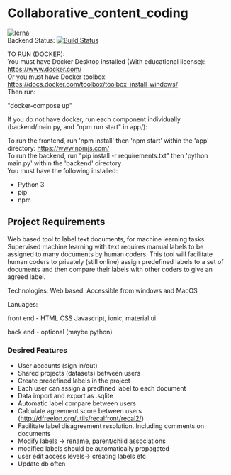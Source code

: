# Collaborative_content_coding
[![lerna](https://img.shields.io/badge/maintained%20with-lerna-cc00ff.svg)](https://lerna.js.org/)  
Backend Status: [![Build Status](https://travis-ci.com/saddboys/Collaborative_content_coding.svg?branch=master)](https://travis-ci.com/saddboys/Collaborative_content_coding)

TO RUN (DOCKER):  
You must have Docker Desktop installed (With educational license): https://www.docker.com/  
Or you must have Docker toolbox: https://docs.docker.com/toolbox/toolbox_install_windows/  
Then run:  

"docker-compose up"

If you do not have docker, run each component individually (backend/main.py, and "npm run start" in app/):

To run the frontend, run 'npm install' then 'npm start' within the 'app' directory: https://www.npmjs.com/   
To run the backend, run "pip install -r requirements.txt" then 'python main.py' within the 'backend' directory   
You must have the following installed:
- Python 3
- pip
- npm

## Project Requirements
Web based tool to label text documents, for machine learning tasks. Supervised machine learning with text requires manual labels to be assigned to many documents by human coders. This tool will facilitate human coders to privately (still online) assign predefined labels to a set of documents and then compare their labels with other coders to give an agreed label. 

Technologies: Web based. Accessible from windows and MacOS

Lanuages: 

front end - HTML CSS Javascript, ionic, material ui

back end - optional (maybe python)


### Desired Features

- User accounts (sign in/out)
- Shared projects (datasets) between users
- Create predefined labels in the project
- Each user can assign a predfined label to each document
- Data import and export as .sqlite 
- Automatic label compare between users
- Calculate agreement score between users (http://dfreelon.org/utils/recalfront/recal2/)
- Facilitate label disagreement resolution. Including comments on documents
- Modify labels -> rename, parent/child associations 
- modified labels should be automatically propagated
- user edit access levels-> creating labels etc
- Update db often

